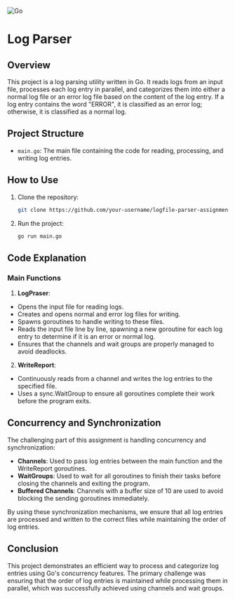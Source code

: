 ![Go](https://img.shields.io/badge/go-%2300ADD8.svg?style=for-the-badge&logo=go&logoColor=white) &nbsp;
# Log Parser

## Overview

This project is a log parsing utility written in Go. It reads logs from an input file, processes each log entry in parallel, and categorizes them into either a normal log file or an error log file based on the content of the log entry. If a log entry contains the word "ERROR", it is classified as an error log; otherwise, it is classified as a normal log.

## Project Structure

- `main.go`: The main file containing the code for reading, processing, and writing log entries.

## How to Use

1. Clone the repository:
   ```sh
   git clone https://github.com/your-username/logfile-parser-assignment.git
   ```
2. Run the project:
    ```sh
    go run main.go
    ```
    
## Code Explanation
### Main Functions
1. **LogPraser**:
- Opens the input file for reading logs.
- Creates and opens normal and error log files for writing.
- Spawns goroutines to handle writing to these files.
- Reads the input file line by line, spawning a new goroutine for each log entry to determine if it is an error or normal log.
- Ensures that the channels and wait groups are properly managed to avoid deadlocks.

2. **WriteReport**:
- Continuously reads from a channel and writes the log entries to the specified file.
- Uses a sync.WaitGroup to ensure all goroutines complete their work before the program exits.

## Concurrency and Synchronization
The challenging part of this assignment is handling concurrency and synchronization:
- **Channels**: Used to pass log entries between the main function and the WriteReport goroutines.
- **WaitGroups**: Used to wait for all goroutines to finish their tasks before closing the channels and exiting the program.
- **Buffered Channels**: Channels with a buffer size of 10 are used to avoid blocking the sending goroutines immediately.

By using these synchronization mechanisms, we ensure that all log entries are processed and written to the correct files while maintaining the order of log entries.

## Conclusion
This project demonstrates an efficient way to process and categorize log entries using Go's concurrency features. The primary challenge was ensuring that the order of log entries is maintained while processing them in parallel, which was successfully achieved using channels and wait groups.
